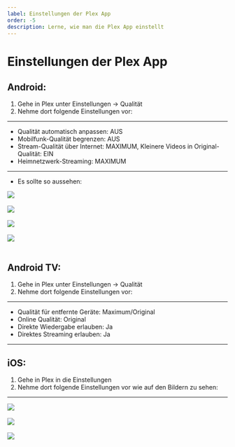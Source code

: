 ```yaml
---
label: Einstellungen der Plex App
order: -5
description: Lerne, wie man die Plex App einstellt
---
```


# Einstellungen der Plex App

## Android:

1. Gehe in Plex unter Einstellungen -> Qualität
2. Nehme dort folgende Einstellungen vor:

---

- Qualität automatisch anpassen: AUS
- Mobilfunk-Qualität begrenzen: AUS
- Stream-Qualität über Internet: MAXIMUM, Kleinere Videos in Original-Qualität: EIN
- Heimnetzwerk-Streaming: MAXIMUM

---

- Es sollte so aussehen:

![](https://github.com/U3knOwn/sb-wiki/assets/148533561/939a3976-0da6-4c09-9900-7a01125ad17a)<br/><br/>
![](https://github.com/U3knOwn/sb-wiki/assets/148533561/9d3c5ff5-4384-4bac-9ec9-c318d1606cce)<br/><br/>
![](https://github.com/U3knOwn/sb-wiki/assets/148533561/a28ed5fc-6d5e-40b9-8993-2d91366ccdf8)<br/><br/>
![](https://github.com/U3knOwn/sb-wiki/assets/148533561/f52b93ff-2a09-4870-ab93-95876a0b0a27)<br/><br/>

## Android TV:

1. Gehe in Plex unter Einstellungen -> Qualität
2. Nehme dort folgende Einstellungen vor:

---

- Qualität für entfernte Geräte: Maximum/Original
- Online Qualität: Original
- Direkte Wiedergabe erlauben: Ja
- Direktes Streaming erlauben: Ja

---

## iOS:

1. Gehe in Plex in die Einstellungen
2. Nehme dort folgende Einstellungen vor wie auf den Bildern zu sehen:

---

![](https://github.com/U3knOwn/sb-wiki/assets/148533561/d108702f-ef9c-4fc5-812a-54b9bee8b7fd)<br/><br/>
![](https://github.com/U3knOwn/sb-wiki/assets/148533561/d84d39dc-c4b0-406d-853e-09811c5bbfb6)<br/><br/>
![](https://github.com/U3knOwn/sb-wiki/assets/148533561/9d3f911e-d57c-426a-8d3e-5eb09873a9bd)<br/><br/>
